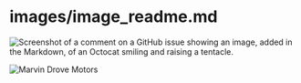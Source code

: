 # images/image_readme.md
![Screenshot of a comment on a GitHub issue showing an image, added in the Markdown, of an Octocat smiling and raising a tentacle.](https://myoctocat.com/assets/images/base-octocat.svg)

![Marvin Drove Motors]([https://myoctocat.com/assets/images/base-octocat.svg](https://github.com/jimTheSTEAMClown/Marvin-Robot-Arm/blob/main/images/motors.jpg))
